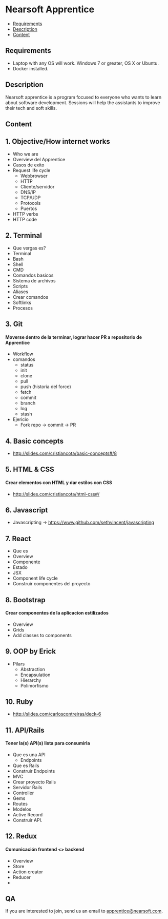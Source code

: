 # Nearsoft Apprentice

* [Requirements](#requirements)
* [Description](#description)
* [Content](#content)

## Requirements

* Laptop with any OS will work. Windows 7 or greater, OS X or Ubuntu.
* Docker installed.

## Description
Nearsoft apprentice is a program focused to everyone who wants to learn about software development. Sessions will help the assistants to improve their tech and soft skills.

## Content
## 1. Objective/How internet works
* Who we are
* Overview del Apprentice
* Casos de exito
* Request life cycle
    * Webbrowser
    * HTTP
    * Cliente/servidor
    * DNS/IP
    * TCP/UDP
    * Protocols
    * Puertos
* HTTP verbs
* HTTP code

## 2. Terminal
* Que vergas es?
* Terminal
* Bash
* Shell
* CMD
* Comandos basicos
* Sistema de archivos
* Scripts
* Aliases
* Crear comandos
* Softlinks
* Procesos

## 3. Git
#### Moverse dentro de la terminar, lograr hacer PR a repositorio de Apprentice
* Workflow
* comandos
    * status
    * init
    * clone
    * pull
    * push (historia del force)
    * fetch
    * commit
    * branch
    * log
    * stash
* Ejericio
    * Fork repo -> commit -> PR

## 4. Basic concepts
* http://slides.com/cristiancota/basic-concepts#/8

## 5. HTML & CSS
####  Crear elementos con HTML y dar estilos con CSS
* http://slides.com/cristiancota/html-css#/


## 6. Javascript
* Javascripting -> https://www.github.com/sethvincent/javascripting


## 7. React
* Que es
* Overview
* Componente
* Estado
* JSX
* Component life cycle
* Construir componentes del proyecto

## 8. Bootstrap
#### Crear componentes de la aplicacion estilizados
* Overview
* Grids
* Add classes to components


## 9. OOP by Erick
* Pilars
    * Abstraction
    * Encapsulation
    * Hierarchy
    * Polimorfismo

## 10. Ruby
* http://slides.com/carloscontreiras/deck-6

## 11. API/Rails
#### Tener la(s) API(s) lista para consumirla
* Que es una API
    * Endpoints
* Que es Rails
* Construir Endpoints
* MVC
* Crear proyecto Rails
* Servidor Rails
* Controller
* Gems
* Routes
* Modelos
* Active Record
* Construir API.

## 12. Redux
#### Comunicación frontend <> backend
* Overview
* Store
* Action creator
* Reducer
*

## QA


If you are interested to join, send us an email to <apprentice@nearsoft.com>.
